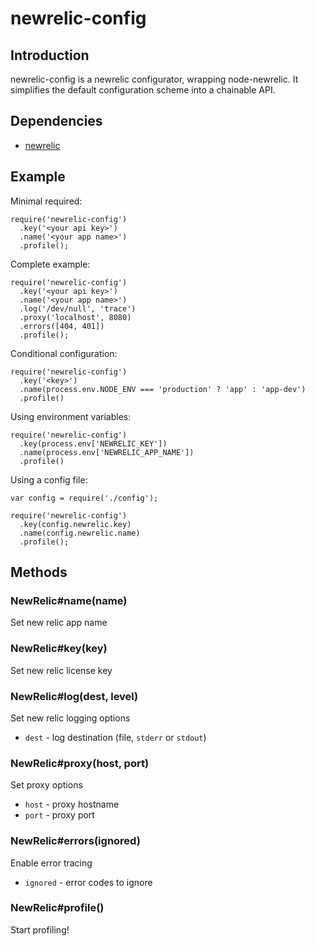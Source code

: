 # newrelic-config

## Introduction

newrelic-config is a newrelic configurator, wrapping node-newrelic.
It simplifies the default configuration scheme into a chainable API.

## Dependencies

* [newrelic](https://github.com/newrelic/node-newrelic)

## Example

Minimal required:

    require('newrelic-config')
      .key('<your api key>')
      .name('<your app name>')
      .profile();

Complete example:

    require('newrelic-config')
      .key('<your api key>')
      .name('<your app name>')
      .log('/dev/null', 'trace')
      .proxy('localhost', 8080)
      .errors([404, 401])
      .profile();

Conditional configuration:

    require('newrelic-config')
      .key('<key>')
      .name(process.env.NODE_ENV === 'production' ? 'app' : 'app-dev')
      .profile()

Using environment variables:

    require('newrelic-config')
      .key(process.env['NEWRELIC_KEY'])
      .name(process.env['NEWRELIC_APP_NAME'])
      .profile()

Using a config file:

    var config = require('./config');

    require('newrelic-config')
      .key(config.newrelic.key)
      .name(config.newrelic.name)
      .profile();

## Methods

### NewRelic#name(name)

Set new relic app name

### NewRelic#key(key)

Set new relic license key

### NewRelic#log(dest, level)

Set new relic logging options

* `dest` - log destination (file, `stderr` or `stdout`)

### NewRelic#proxy(host, port)

Set proxy options

* `host` - proxy hostname
* `port` - proxy port

### NewRelic#errors(ignored)

Enable error tracing

* `ignored` - error codes to ignore

### NewRelic#profile() 

Start profiling!
